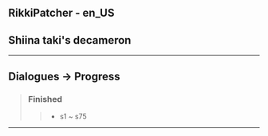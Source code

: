 ## RikkiPatcher - en_US
## Shiina taki's decameron

---

## Dialogues -> Progress
> ### Finished
> > - s1 ~ s75

---